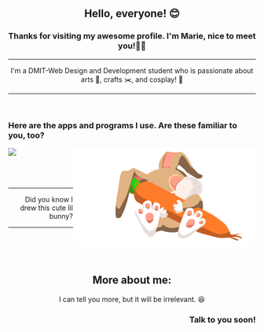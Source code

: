 <h2 align="center">Hello, everyone! 😊</h2>
<h3 align="center">Thanks for visiting my awesome profile. I'm Marie, nice to meet you!👋👋</h3>

<hr>

<p align="center">I'm a DMIT-Web Design and Development student who is passionate about arts 🎨, crafts ✂️, and cosplay! 👗</p>

<hr>
<br>
<h3>Here are the apps and programs I use. Are these familiar to you, too?</h3>

<p><img src="header.svg" align="right" height="200"></p>
<p>
  <a href="https://skillicons.dev">
    <img src="https://skillicons.dev/icons?i=css,figma,html,ai,ps,vscode&theme=light" />
  </a>
</p>

<br>
<br>

<hr>
<p align="right">Did you know I drew this cute lil bunny? </p>
<hr>

<br><br><br>

<h2 align="center"> More about me:</h2>
<p align="center">I can tell you more, but it will be irrelevant. 😆</p>


<h3 align="right">Talk to you soon!</h3>
